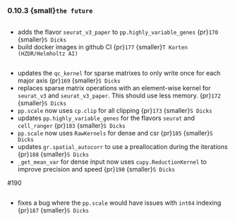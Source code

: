 ### 0.10.3 {small}`the future`

```{rubric} Features
```
* adds the flavor `seurat_v3_paper` to `pp.highly_variable_genes` {pr}`170` {smaller}`S Dicks`
* build docker images in github CI {pr}`177` {smaller}`T Korten (HZDR/Helmholtz AI)`

```{rubric} Performance
```
* updates the `qc_kernel` for sparse matrixes to only write once for each major axis {pr}`169` {smaller}`S Dicks`
* replaces sparse matrix operations with an element-wise kernel for `seurat_v3` and `seurat_v3_paper`. This should use less memory. {pr}`172` {smaller}`S Dicks`
* `pp.scale` now uses `cp.clip` for all clipping {pr}`173` {smaller}`S Dicks`
* updates `pp.highly_variable_genes` for the flavors `seurat` and `cell_ranger` {pr}`183` {smaller}`S Dicks`
* `pp.scale` now uses `RawKernels` for dense and csr {pr}`185` {smaller}`S Dicks`
* updates `gr.spatial_autocorr` to use a preallocation during the iterations {pr}`188` {smaller}`S Dicks`
* `_get_mean_var` for dense input now uses `cupy.ReductionKernel` to improve precision and speed {pr}`190` {smaller}`S Dicks`

#190
```{rubric} Bug fixes
```
* fixes a bug where the `pp.scale` would have issues with `int64` indexing {pr}`187` {smaller}`S Dicks`

```{rubric} Misc
```
